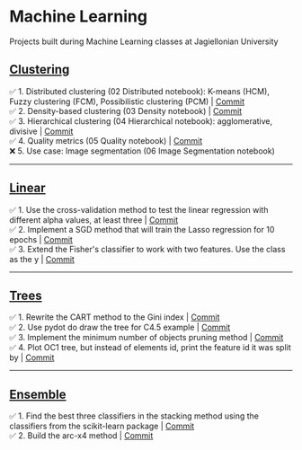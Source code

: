 # Machine Learning

Projects built during Machine Learning classes at Jagiellonian University

## [Clustering](https://github.com/michalzuch/machine-learning/blob/main/Clustering/07%20Exercises.ipynb)

✅ 1. Distributed clustering (02 Distributed notebook): K-means (HCM), Fuzzy clustering (FCM), Possibilistic clustering (PCM) | [Commit](https://github.com/michalzuch/machine-learning/commit/f9fa7e2495111eae0e3465aa317d162ccc1f48b5)  
✅ 2. Density-based clustering (03 Density notebook) | [Commit](https://github.com/michalzuch/machine-learning/commit/9a9aa9bed6c8a4216a6b2a9dd9a5666df51fa9e1)  
✅ 3. Hierarchical clustering (04 Hierarchical notebook): agglomerative, divisive | [Commit](https://github.com/michalzuch/machine-learning/commit/e937a478379ddd456da603f749ec744bae9ab032)  
✅ 4. Quality metrics (05 Quality notebook) | [Commit](https://github.com/michalzuch/machine-learning/commit/04915f599e84e49c9cdd13cea586ff2bfc5c6b9c)  
❌ 5. Use case: Image segmentation (06 Image Segmentation notebook)

---

## [Linear](https://github.com/michalzuch/machine-learning/blob/main/Linear/04%20Exercises.ipynb)

✅ 1. Use the cross-validation method to test the linear regression with different alpha values, at least three | [Commit](https://github.com/michalzuch/machine-learning/commit/a07cb13d0e9803b2530cccd210c4f09d5d1b972e)  
✅ 2. Implement a SGD method that will train the Lasso regression for 10 epochs | [Commit](https://github.com/michalzuch/machine-learning/commit/862b4f4bf72e64dfc792bdbb1381d482c8b4a0ba)  
✅ 3. Extend the Fisher's classifier to work with two features. Use the class as the y | [Commit](https://github.com/michalzuch/machine-learning/commit/2433ad27cf4b647136fbdd6f73926cd162c54f0e)

---

## [Trees](https://github.com/michalzuch/machine-learning/blob/main/Trees/05%20Exercises.ipynb)

✅ 1. Rewrite the CART method to the Gini index | [Commit](https://github.com/michalzuch/machine-learning/commit/a8485142891c750d91b1c1d36f58aceaf62f59ae)  
✅ 2. Use pydot do draw the tree for C4.5 example | [Commit](https://github.com/michalzuch/machine-learning/commit/00c4e0db5a5ce6f68cef74fec9243aab80393f44)  
✅ 3. Implement the minimum number of objects pruning method | [Commit](https://github.com/michalzuch/machine-learning/commit/056764dcbf2a931721ff214d47293a4f4bf26de5)  
✅ 4. Plot OC1 tree, but instead of elements id, print the feature id it was split by | [Commit](https://github.com/michalzuch/machine-learning/commit/58e3d95b039a1146fe83bd17e5c6dc459417c17f)

---

## [Ensemble](https://github.com/michalzuch/machine-learning/blob/main/Ensemble/05%20Exercises.ipynb)

✅ 1. Find the best three classifiers in the stacking method using the classifiers from the scikit-learn package | [Commit](https://github.com/michalzuch/machine-learning/commit/e30323b793203346b5b102ff950b8f82e3f11c69)  
✅ 2. Build the arc-x4 method | [Commit](https://github.com/michalzuch/machine-learning/commit/ec422b630aac094fa895ca3c70cabb647929911b)
